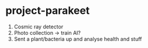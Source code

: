 # project-parakeet

1. Cosmic ray detector
2. Photo collection -> train AI?
3. Sent a plant/bacteria up and analyse health and stuff
